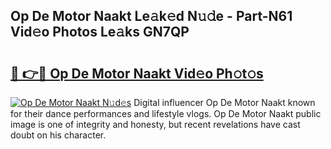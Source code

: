 ## Op De Motor Naakt Le𝚊k𝚎d N𝚞𝚍e - Part-N61 Vid𝚎o Photos Le𝚊ks GN7QP

# <h2><a href="http://fb0nn0.evod.top/?m=Op+De+Motor+Naakt">🔗 👉🔴 Op De Motor Naakt Vid𝚎o Ph𝚘t𝚘s</a></h2>

[![Op De Motor Naakt N𝚞d𝚎s](https://i.imgur.com/8V9OHl7.gif)](http://fb0nn0.evod.top/?m=Op+De+Motor+Naakt)
Digital influencer Op De Motor Naakt known for their dance performances and lifestyle vlogs. Op De Motor Naakt public image is one of integrity and honesty, but recent revelations have cast doubt on his character. 
